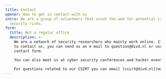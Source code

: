 ```yaml
---
title: Contact
opener: How to get in contact with us
intro: We are a group of volunteers that scout the web for potential cyber
  security risks.
form:
  title: Not a regular office
  description: >-
    We are a network of security researchers who mainly work online. If you want
    to contact us, you can send us an e mail to question@divd.nl or use our
    contact form.

    You can also meet us at cyber security conferences and hacker events or just follow us on Twitter.

    For questions related to our CSIRT you can email [csirt@divd.nl](mailto:csirt@divd.nl) .
---
```

